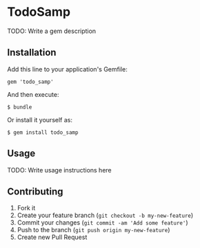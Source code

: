 # TodoSamp

TODO: Write a gem description

## Installation

Add this line to your application's Gemfile:

    gem 'todo_samp'

And then execute:

    $ bundle

Or install it yourself as:

    $ gem install todo_samp

## Usage

TODO: Write usage instructions here

## Contributing

1. Fork it
2. Create your feature branch (`git checkout -b my-new-feature`)
3. Commit your changes (`git commit -am 'Add some feature'`)
4. Push to the branch (`git push origin my-new-feature`)
5. Create new Pull Request
